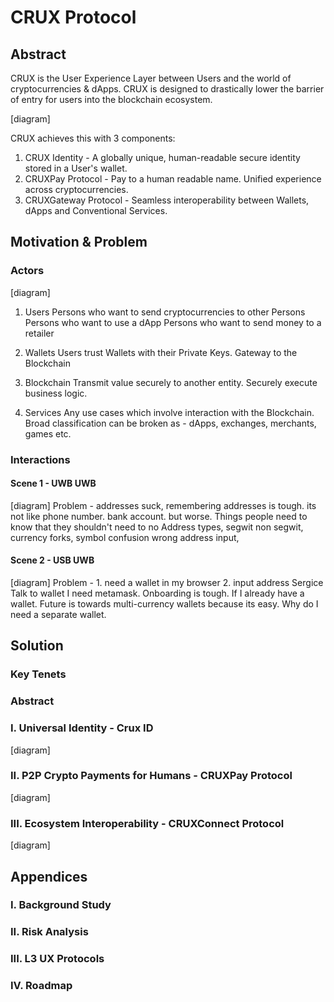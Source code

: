 
# CRUX Protocol


## Abstract
CRUX is the User Experience Layer between Users and the world of cryptocurrencies & dApps.
CRUX is designed to drastically lower the barrier of entry for users into the blockchain ecosystem.

[diagram]

CRUX achieves this with 3 components:  
1. CRUX Identity - A globally unique, human-readable secure identity stored in a User's wallet.  
2. CRUXPay Protocol - Pay to a human readable name. Unified experience across cryptocurrencies.   
3. CRUXGateway Protocol - Seamless interoperability between Wallets, dApps and Conventional Services.   



## Motivation & Problem

### Actors
[diagram]
1. Users
Persons who want to send cryptocurrencies to other Persons
Persons who want to use a dApp
Persons who want to send money to a retailer

2. Wallets
Users trust Wallets with their Private Keys. 
Gateway to the Blockchain

3. Blockchain
Transmit value securely to another entity.
Securely execute business logic.

4. Services
Any use cases which involve interaction with the Blockchain. 
Broad classification can be broken as - dApps, exchanges, merchants, games etc.

### Interactions

#### Scene 1 - UWB UWB
[diagram]
Problem - addresses suck, remembering addresses is tough.
its not like phone number. bank account. but worse. 
Things people need to know that they shouldn't need to no
Address types, segwit non segwit, currency forks, symbol confusion
wrong address input, 

#### Scene 2 - USB UWB
[diagram]
Problem - 1. need a wallet in my browser 2. input address
Sergice Talk to wallet
I need metamask. Onboarding is tough. If I already have a wallet.
Future is towards multi-currency wallets because its easy. Why do I need a separate wallet.


## Solution
### Key Tenets
### Abstract
### I. Universal Identity - Crux ID
[diagram]
### II. P2P Crypto Payments for Humans - CRUXPay Protocol
[diagram]
### III. Ecosystem Interoperability - CRUXConnect Protocol
[diagram]

## Appendices
### I. Background Study
### II. Risk Analysis
### III. L3 UX Protocols
### IV. Roadmap